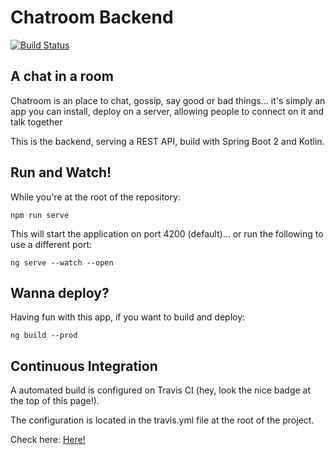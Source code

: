 # Chatroom Backend

[![Build Status](https://travis-ci.com/zaffranad/chatroom.svg?branch=master)](https://travis-ci.com/zaffranad/chatroom)

## A chat in a room

Chatroom is an place to chat, gossip, say good or bad things... it's simply an app you can install, deploy on a server, allowing people to connect on it and talk together

This is the backend, serving a REST API, build with Spring Boot 2 and Kotlin.

## Run and Watch!

While you're at the root of the repository:

`npm run serve`

This will start the application on port 4200 (default)... or run the following to use a different port:

`ng serve --watch --open`

## Wanna deploy?

Having fun with this app, if you want to build and deploy:

`ng build --prod`

## Continuous Integration

A automated build is configured on Travis CI (hey, look the nice badge at the top of this page!).

The configuration is located in the travis.yml file at the root of the project.

Check here: [Here!](https://travis-ci.com/zaffranad/chatroom)


